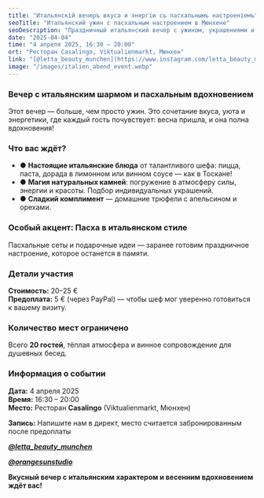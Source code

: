 ```yaml
---
title: "Итальянскій вечеръ вкуса и энергіи съ пасхальнымъ настроеніемъ"
seoTitle: "Итальянский ужин с пасхальным настроением в Мюнхене"
seoDescription: "Праздничный итальянский вечер с ужином, украшениями и женской атмосферой в Мюнхене 4 апреля. Регистрируйтесь через Instagram."
date: "2025-04-04"
time: "4 апреля 2025, 16:30 – 20:00"
ort: "Ресторан Casalingo, Viktualienmarkt, Мюнхен"
link: "[@letta_beauty_munchen](https://www.instagram.com/letta_beauty_munchen), [@orangesunstudio](https://www.instagram.com/orangesunstudio)"
image: "/images/italien_abend_event.webp"
---
```


### Вечер с итальянским шармом и пасхальным вдохновением

Этот вечер — больше, чем просто ужин. Это сочетание вкуса, уюта и энергетики, где каждый гость почувствует: весна пришла, и она полна вдохновения!

### Что вас ждёт?
- ● **Настоящие итальянские блюда** от талантливого шефа: пицца, паста, дорада в лимонном или винном соусе — как в Тоскане!
- ● **Магия натуральных камней**: погружение в атмосферу силы, энергии и красоты. Подбор индивидуальных украшений.
- ● **Сладкий комплимент** — домашние трюфели с апельсином и орехами.

### Особый акцент: Пасха в итальянском стиле
Пасхальные сеты и подарочные идеи — заранее готовим праздничное настроение, которое останется в памяти.

### Детали участия
 **Стоимость:** 20–25 €  
 **Предоплата:** 5 € (через PayPal) — чтобы шеф мог уверенно готовиться к вашему визиту.

### Количество мест ограничено
Всего **20 гостей**, тёплая атмосфера и винное сопровождение для душевных бесед.

### **Информация о событии**
**Дата:** 4 апреля 2025  
**Время:** 16:30 – 20:00  
**Место:** Ресторан **Casalingo** (Viktualienmarkt, Мюнхен)

**Запись:** Напишите нам в директ, место считается забронированным после предоплаты 

***[@letta_beauty_munchen](https://www.instagram.com/letta_viletta?igsh=MXhlcGcyZGM0enl0Yw==)***
 
***[@orangesunstudio](https://www.instagram.com/orangesunstudio)***

**Вкусный вечер с итальянским характером и весенним вдохновением ждёт вас!**
